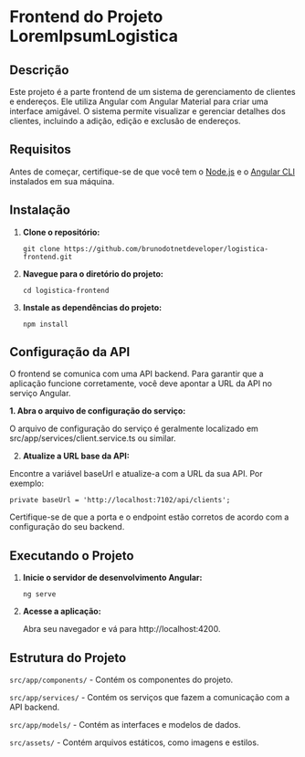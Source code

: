 # Frontend do Projeto LoremIpsumLogistica

## Descrição

Este projeto é a parte frontend de um sistema de gerenciamento de clientes e endereços. Ele utiliza Angular com Angular Material para criar uma interface amigável. O sistema permite visualizar e gerenciar detalhes dos clientes, incluindo a adição, edição e exclusão de endereços.

## Requisitos

Antes de começar, certifique-se de que você tem o [Node.js](https://nodejs.org/) e o [Angular CLI](https://angular.io/cli) instalados em sua máquina.

## Instalação

1. **Clone o repositório:**

   ```git clone https://github.com/brunodotnetdeveloper/logistica-frontend.git```

2. **Navegue para o diretório do projeto:**

   ```cd logistica-frontend```

3. **Instale as dependências do projeto:**

   ```npm install```

## Configuração da API

O frontend se comunica com uma API backend. Para garantir que a aplicação funcione corretamente, você deve apontar a URL da API no serviço Angular.

**1. Abra o arquivo de configuração do serviço:**

O arquivo de configuração do serviço é geralmente localizado em src/app/services/client.service.ts ou similar.

2. **Atualize a URL base da API:**

Encontre a variável baseUrl e atualize-a com a URL da sua API. Por exemplo:

```private baseUrl = 'http://localhost:7102/api/clients';```

Certifique-se de que a porta e o endpoint estão corretos de acordo com a configuração do seu backend.

## Executando o Projeto

1. **Inicie o servidor de desenvolvimento Angular:**

    ```ng serve```

2. **Acesse a aplicação:**

    Abra seu navegador e vá para http://localhost:4200.

## Estrutura do Projeto
```src/app/components/``` - Contém os componentes do projeto.

```src/app/services/``` - Contém os serviços que fazem a comunicação com a API backend.

```src/app/models/``` - Contém as interfaces e modelos de dados.

```src/assets/``` - Contém arquivos estáticos, como imagens e estilos.


